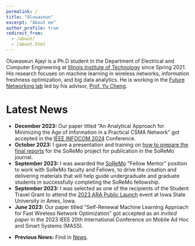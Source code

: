 ```yaml
---
permalink: /
title: "Oluwaseun"
excerpt: "About me"
author_profile: true
redirect_from: 
  - /about/
  - /about.html
---
```


Oluwaseun Ajayi is a Ph.D student in the Department of Electrical and Computer Engineering at [Illinois Institute of Technology](https://www.iit.edu/) since Spring 2021. His research focuses on machine learning in wireless networks, information freshness optimization, and big data analytics. He is working in the [Future Networking lab](http://www.ece.iit.edu/~funlab/) led by his advisor, [Prof. Yu Cheng](http://www.ece.iit.edu/~yucheng/).

Latest News
=======
<ul>
  <li><strong>December 2023:</strong> Our paper titled “An Analytical Approach for Minimizing the Age of Information in a Practical CSMA Network” got accepted in the <a href="https://infocom2024.ieee-infocom.org/">IEEE INFOCOM 2024</a> Conference.</li>
  <li><strong>October 2023:</strong> I gave a presentation and training on <a href="https://www.youtube.com/watch?v=CK_5BNsiusE">how to prepare the final reports</a> for the SoReMo project for publication in the SoReMo journal.</li>
  <li><strong>September 2023:</strong> I was awarded the <a href="https://www.soremo.org/home">SoReMo</a> "Fellow Mentor" position to work with SoReMo faculty and Fellows, to drive the creation and delivering materials that will help guide undergraduate and graduate students in successfully completing the SoReMo fellowship.</li>
  <li><strong>September 2023:</strong> I was selected as one of the recipients of the Student Travel Grant to attend the <a href="https://arawireless.org/2023-public-launch/">2023 ARA Public Launch</a> event at Iowa State University in Ames, Iowa.</li>
  <li><strong>June 2023:</strong> Our paper titled “Self-Renewal Machine Learning Approach for Fast Wireless Network Optimization” got accepted as an <i>invited paper</i> in the 2023 IEEE 20th International Conference on Mobile Ad Hoc and Smart Systems (MASS).</li>
</ul>

- **Previous News:** Find in [News](news.html).
